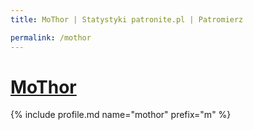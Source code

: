 ```yaml
---
title: MoThor | Statystyki patronite.pl | Patromierz

permalink: /mothor
---
```


# [MoThor](https://patronite.pl/mothor)

{% include profile.md name="mothor" prefix="m" %}
